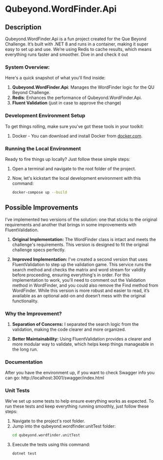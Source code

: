 # Qubeyond.WordFinder.Api

## Description 

Qubeyond.WordFinder.Api is a fun project created for the Que Beyond Challenge. It’s built with .NET 8 and runs in a container, making it super easy to set up and use. We’re using Redis to cache results, which means everything runs faster and smoother. Dive in and check it out

### System Overview:

Here's a quick snapshot of what you'll find inside:

1. **Qubeyond.WordFinder.Api**: Manages the WordFinder logic for the QU Beyond Challenge. 
2. **Redis**: Enhances the performance of Qubeyond.WordFinder.Api.
3. **Fluent Validation** (just in case to approve the change)


### Development Environment Setup 

To get things rolling, make sure you've got these tools in your toolkit:

1. Docker - You can download and install Docker from [docker.com](https://www.docker.com/products/docker-desktop).

### Running the Local Environment 

Ready to fire things up locally? Just follow these simple steps:

1. Open a terminal and navigate to the root folder of the project.

2. Now, let's kickstart the local development environment with this command:

   ```bash
   docker-compose up --build

## Possible Improvements
 I’ve implemented two versions of the solution: one that sticks to the original requirements and another that brings in some improvements with FluentValidation.
 
 1. **Original Implementation:** The WordFinder class is intact and meets the challenge's requirements. This version is designed to fit the original challenge specs perfectly.
 
 2. **Improved Implementation:** I've created a second version that uses FluentValidation to step up the validation game. This service runs the search method and checks the matrix and word stream for validity before proceeding, ensuring everything's in order. For this implementation to work, you’ll need to comment out the Validation method in WordFinder, and you could also remove the Find method from WordFinder. While this version is more robust and easier to read, it’s available as an optional add-on and doesn’t mess with the original functionality.
 
### Why the Improvement?
1. **Separation of Concerns:** I separated the search logic from the validation, making the code clearer and more organized.

2. **Better Maintainability:** Using FluentValidation provides a clearer and more modular way to validate, which helps keep things manageable in the long run.

### Documentation

After you have the environment up, if you want to check Swagger info you can go: http://localhost:3001/swagger/index.html 
### Unit Tests 

We’ve set up some tests to help ensure everything works as expected. To run these tests and keep everything running smoothly, just follow these steps:

1. Navigate to the project's root folder.
2. Jump into the qubeyond.wordfinder.unitTest folder:
   ```bash
   cd qubeyond.wordfinder.unitTest
3. Execute the tests using this command:
   ```bash
   dotnet test
